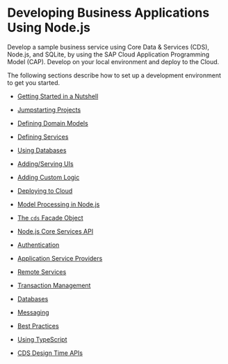 <!-- loio29c25e504fdb4752b0383d3c407f52a6 -->

# Developing Business Applications Using Node.js

Develop a sample business service using Core Data & Services \(CDS\), Node.js, and SQLite, by using the SAP Cloud Application Programming Model \(CAP\). Develop on your local environment and deploy to the Cloud.

The following sections describe how to set up a development environment to get you started.

-   [Getting Started in a Nutshell](https://cap.cloud.sap/docs/get-started/in-a-nutshell)

-   [Jumpstarting Projects](https://cap.cloud.sap/docs/get-started/in-a-nutshell#start-a-project)

-   [Defining Domain Models](https://cap.cloud.sap/docs/get-started/in-a-nutshell#domain-models)

-   [Defining Services](https://cap.cloud.sap/docs/get-started/in-a-nutshell#defining-services)

-   [Using Databases](https://cap.cloud.sap/docs/get-started/in-a-nutshell#databases)

-   [Adding/Serving UIs](https://cap.cloud.sap/docs/get-started/in-a-nutshell#addingserving-uis)

-   [Adding Custom Logic](https://cap.cloud.sap/docs/get-started/in-a-nutshell#adding-custom-logic)

-   [Deploying to Cloud](https://cap.cloud.sap/docs/guides/deployment/)

-   [Model Processing in Node.js](https://cap.cloud.sap/docs/node.js/cds-compile)

-   [The `cds` Facade Object](https://cap.cloud.sap/docs/node.js/cds-facade)

-   [Node.js Core Services API](https://cap.cloud.sap/docs/node.js)

-   [Authentication](https://cap.cloud.sap/docs/node.js/authentication)

-   [Application Service Providers](https://cap.cloud.sap/docs/node.js/app-services)

-   [Remote Services](https://cap.cloud.sap/docs/node.js/remote-services)

-   [Transaction Management](https://cap.cloud.sap/docs/node.js/cds-tx)

-   [Databases](https://cap.cloud.sap/docs/node.js/databases)

-   [Messaging](https://cap.cloud.sap/docs/node.js/messaging)

-   [Best Practices](https://cap.cloud.sap/docs/node.js/best-practices)

-   [Using TypeScript](https://cap.cloud.sap/docs/node.js/typescript)

-   [CDS Design Time APIs](https://cap.cloud.sap/docs/node.js/cds-dk)


